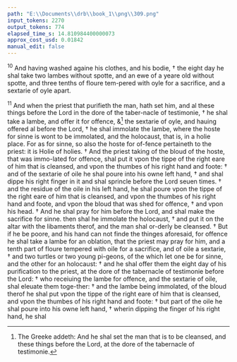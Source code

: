 ```yaml
---
path: "E:\\Documents\\drb\\book_1\\png\\309.png"
input_tokens: 2270
output_tokens: 774
elapsed_time_s: 14.810984400000073
approx_cost_usd: 0.01842
manual_edit: false
---
```

<sup>10</sup> And having washed againe his clothes, and his bodie, † the eight day he shal take two lambes without spotte, and an ewe of a yeare old without spotte, and three tenths of floure tem-pered with oyle for a sacrifice, and a sextarie of oyle apart.

<sup>11</sup> And when the priest that purifieth the man, hath set him, and al these things before the Lord in the dore of the taber-nacle of testimonie, † he shal take a lambe, and offer it for offence, &[^1] the sextarie of oyle, and hauing offered al before the Lord, † he shal immolate the lambe, where the hoste for sinne is wont to be immolated, and the holocaust, that is, in a holie place. For as for sinne, so also the hoste for of-fence pertaineth to the priest: it is Holie of holies. † And the priest taking of the bloud of the hoste, that was immo-lated for offence, shal put it vpon the tippe of the right eare of him that is cleansed, and vpon the thumbes of his right hand and foote: † and of the sextarie of oile he shal poure into his owne left hand, † and shal dippe his right finger in it and shal sprincle before the Lord seuen times. † and the residue of the oile in his left hand, he shal poure vpon the tippe of the right eare of him that is cleansed, and vpon the thumbes of his right hand and foote, and vpon the bloud that was shed for offence, † and vpon his head. † And he shal pray for him before the Lord, and shal make the sacrifice for sinne. then shal he immolate the holocaust, † and put it on the altar with the libaments therof, and the man shal or-derly be cleansed. † But if he be poore, and his hand can not finde the thinges aforesaid, for offence he shal take a lambe for an oblation, that the priest may pray for him, and a tenth part of floure tempered with oile for a sacrifice, and of oile a sextarie, † and two turtles or two young pi-geons, of the which let one be for sinne, and the other for an holocaust: † and he shal offer them the eight day of his purification to the priest, at the dore of the tabernacle of testimonie before the Lord: † who receiuing the lambe for offence, and the sextarie of oile, shal eleuate them toge-ther: † and the lambe being immolated, of the bloud therof he shal put vpon the tippe of the right eare of him that is cleansed, and vpon the thumbes of his right hand and foote: † but part of the oile he shal poure into his owne left hand, † wherin dipping the finger of his right hand, he shal

[^1]: The Greeke addeth: And he shal set the man that is to be cleansed, and these things before the Lord, at the dore of the tabernacle of testimonie.